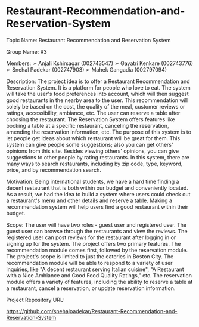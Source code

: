 # Restaurant-Recommendation-and-Reservation-System


Topic Name: Restaurant Recommendation and Reservation System

Group Name: R3

Members:
➢ Anjali Kshirsagar (002743547) 
➢ Gayatri Kenkare (002743776) 
➢ Snehal Padekar (002747903) 
➢ Mahek Gangadia (002797094)

Description:
The project idea is to offer a Restaurant Recommendation and Reservation System. It is a platform for people who love to eat. The system will take the user's food preferences into account, which will then suggest good restaurants in the nearby area to the user. This recommendation will solely be based on the cost, the quality of the meal, customer reviews or ratings, accessibility, ambiance, etc. The user can reserve a table after choosing the restaurant. The Reservation System offers features like booking a table at a specific restaurant, canceling the reservation, amending the reservation information, etc.
The purpose of this system is to let people get ideas about which restaurant will be great for them. This system can give people some suggestions; also you can get others' opinions from this site. Besides viewing others' opinions, you can give suggestions to other people by rating restaurants. In this system, there are many ways to search restaurants, including by zip code, type, keyword, price, and by recommendation search.

Motivation:
Being international students, we have a hard time finding a decent restaurant that is both within our budget and conveniently located. As a result, we had the idea to build a system where users could check out a restaurant's menu and other details and reserve a table. Making a recommendation system will help users find a good restaurant within their budget.

Scope:
The user will have two roles - guest user and registered user. The guest user can browse through the restaurants and view the reviews. The registered user can post reviews for the restaurant after logging in or signing up for the system. The project offers two primary features. The recommendation module comes first, followed by the reservation module. The project's scope is limited to just the eateries in Boston City. The recommendation module will be able to respond to a variety of user inquiries, like "A decent restaurant serving Italian cuisine", "A Restaurant with a Nice Ambiance and Good Food Quality Ratings," etc. The reservation module offers a variety of features, including the ability to reserve a table at a restaurant, cancel a reservation, or update reservation information.

Project Repository URL:

 https://github.com/snehalpadekar/Restaurant-Recommendation-and-Reservation-System
 
